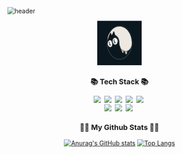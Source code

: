 ![header](https://capsule-render.vercel.app/api?type=slice&color=gradient&height=160&section=header&text=Hi!%20I'm%20Duong!&fontAlign=50&fontAlignY=70&fontSize=90&fontColor=000000)
<p align="center">
<img src="1.gif" width = "100" height = "100">
 </p>
<div align="center">
<h3 align="center">📚 Tech Stack 📚</h3>
<p align="center">
  <img src="https://img.shields.io/badge/Microsoft SQL Server-CC2927"/></a>&nbsp 
  <img src="https://img.shields.io/badge/Python-3766AB"/></a>&nbsp 
  <img src="https://img.shields.io/badge/Microsoft Excel-217346"/></a>&nbsp 
  <img src="https://img.shields.io/badge/Microsoft Power Point-B7472A"/></a>&nbsp
  <img src="https://img.shields.io/badge/Microsoft Word-2B579A"/></a>&nbsp
  <br>
  <img src="https://img.shields.io/badge/Figma-F24E1E"/></a>&nbsp
  <img src="https://img.shields.io/badge/Visual Studio-5C2D91"/></a>&nbsp
  <img src="https://img.shields.io/badge/Trello-0052CC"/></a>&nbsp
  <br>

</p>
<h3 align="center">👩‍💻 My Github Stats 👩‍💻</h3>

[![Anurag's GitHub stats](https://github-readme-stats.vercel.app/api?username=LThuyDuong&theme=dracula&count_private=true&show_icons=true)](https://github.com/LThuyDuong/github-readme-stats)
[![Top Langs](https://github-readme-stats.vercel.app/api/top-langs/?username=LThuyDuong&layout=compact&theme=dracula)](https://github.com/LThuyDuong/github-readme-stats)
